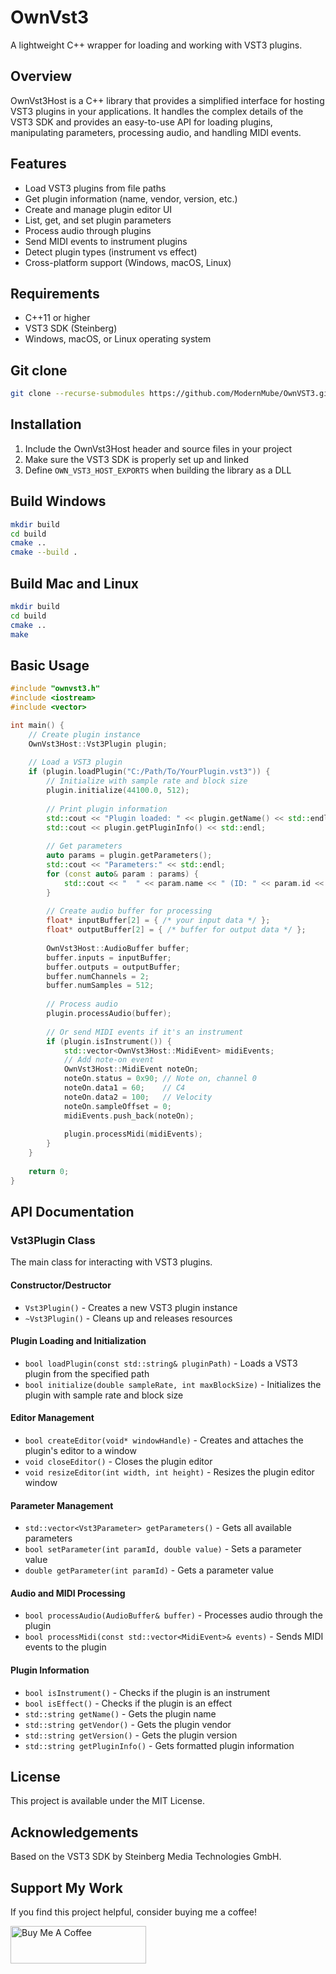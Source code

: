# OwnVst3

A lightweight C++ wrapper for loading and working with VST3 plugins.

## Overview

OwnVst3Host is a C++ library that provides a simplified interface for hosting VST3 plugins in your applications. It handles the complex details of the VST3 SDK and provides an easy-to-use API for loading plugins, manipulating parameters, processing audio, and handling MIDI events.

## Features

- Load VST3 plugins from file paths
- Get plugin information (name, vendor, version, etc.)
- Create and manage plugin editor UI
- List, get, and set plugin parameters
- Process audio through plugins
- Send MIDI events to instrument plugins
- Detect plugin types (instrument vs effect)
- Cross-platform support (Windows, macOS, Linux)

## Requirements

- C++11 or higher
- VST3 SDK (Steinberg)
- Windows, macOS, or Linux operating system

## Git clone

```bash
git clone --recurse-submodules https://github.com/ModernMube/OwnVST3.git
```

## Installation

1. Include the OwnVst3Host header and source files in your project
2. Make sure the VST3 SDK is properly set up and linked
3. Define `OWN_VST3_HOST_EXPORTS` when building the library as a DLL

## Build Windows

```bash
mkdir build
cd build
cmake ..
cmake --build .
```
## Build Mac and Linux

```bash
mkdir build
cd build
cmake ..
make
```

## Basic Usage

```cpp
#include "ownvst3.h"
#include <iostream>
#include <vector>

int main() {
    // Create plugin instance
    OwnVst3Host::Vst3Plugin plugin;
    
    // Load a VST3 plugin
    if (plugin.loadPlugin("C:/Path/To/YourPlugin.vst3")) {
        // Initialize with sample rate and block size
        plugin.initialize(44100.0, 512);
        
        // Print plugin information
        std::cout << "Plugin loaded: " << plugin.getName() << std::endl;
        std::cout << plugin.getPluginInfo() << std::endl;
        
        // Get parameters
        auto params = plugin.getParameters();
        std::cout << "Parameters:" << std::endl;
        for (const auto& param : params) {
            std::cout << "  " << param.name << " (ID: " << param.id << ")" << std::endl;
        }
        
        // Create audio buffer for processing
        float* inputBuffer[2] = { /* your input data */ };
        float* outputBuffer[2] = { /* buffer for output data */ };
        
        OwnVst3Host::AudioBuffer buffer;
        buffer.inputs = inputBuffer;
        buffer.outputs = outputBuffer;
        buffer.numChannels = 2;
        buffer.numSamples = 512;
        
        // Process audio
        plugin.processAudio(buffer);
        
        // Or send MIDI events if it's an instrument
        if (plugin.isInstrument()) {
            std::vector<OwnVst3Host::MidiEvent> midiEvents;
            // Add note-on event
            OwnVst3Host::MidiEvent noteOn;
            noteOn.status = 0x90; // Note on, channel 0
            noteOn.data1 = 60;    // C4
            noteOn.data2 = 100;   // Velocity
            noteOn.sampleOffset = 0;
            midiEvents.push_back(noteOn);
            
            plugin.processMidi(midiEvents);
        }
    }
    
    return 0;
}
```

## API Documentation

### Vst3Plugin Class

The main class for interacting with VST3 plugins.

#### Constructor/Destructor
- `Vst3Plugin()` - Creates a new VST3 plugin instance
- `~Vst3Plugin()` - Cleans up and releases resources

#### Plugin Loading and Initialization
- `bool loadPlugin(const std::string& pluginPath)` - Loads a VST3 plugin from the specified path
- `bool initialize(double sampleRate, int maxBlockSize)` - Initializes the plugin with sample rate and block size

#### Editor Management
- `bool createEditor(void* windowHandle)` - Creates and attaches the plugin's editor to a window
- `void closeEditor()` - Closes the plugin editor
- `void resizeEditor(int width, int height)` - Resizes the plugin editor window

#### Parameter Management
- `std::vector<Vst3Parameter> getParameters()` - Gets all available parameters
- `bool setParameter(int paramId, double value)` - Sets a parameter value
- `double getParameter(int paramId)` - Gets a parameter value

#### Audio and MIDI Processing
- `bool processAudio(AudioBuffer& buffer)` - Processes audio through the plugin
- `bool processMidi(const std::vector<MidiEvent>& events)` - Sends MIDI events to the plugin

#### Plugin Information
- `bool isInstrument()` - Checks if the plugin is an instrument
- `bool isEffect()` - Checks if the plugin is an effect
- `std::string getName()` - Gets the plugin name
- `std::string getVendor()` - Gets the plugin vendor
- `std::string getVersion()` - Gets the plugin version
- `std::string getPluginInfo()` - Gets formatted plugin information

## License

This project is available under the MIT License.

## Acknowledgements

Based on the VST3 SDK by Steinberg Media Technologies GmbH.

## Support My Work

If you find this project helpful, consider buying me a coffee!

<a href="https://www.buymeacoffee.com/ModernMube" 
    target="_blank"><img src="https://cdn.buymeacoffee.com/buttons/v2/arial-yellow.png" 
    alt="Buy Me A Coffee" 
    style="height: 60px !important;width: 217px !important;" >
 </a>
